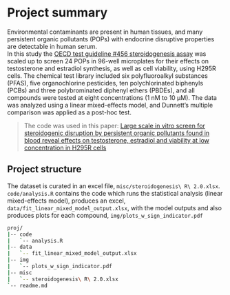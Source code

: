 # Project summary

Environmental contaminants are present in human tissues, and many persistent organic pollutants (POPs) with endocrine disruptive properties are detectable in human serum.<br>
In this study the [OECD test guideline #456 steroidogenesis assay](https://www.oecd-ilibrary.org/environment/test-no-456-h295r-steroidogenesis-assay_9789264122642-en) was scaled up to screen 24 POPs in 96-well microplates for their effects on testosterone and estradiol synthesis, as well as cell viability, using H295R cells. The chemical test library included six polyfluoroalkyl substances (PFAS), five organochlorine pesticides, ten polychlorinated biphenyls (PCBs) and three polybrominated diphenyl ethers (PBDEs), and all compounds were tested at eight concentrations (1 nM to 10 µM). The data was analyzed using a linear mixed-effects model, and Dunnett’s multiple comparison was applied as a post-hoc test.

>The code was used in this paper: [Large scale in vitro screen for steroidogenic disruption by persistent organic pollutants found in blood reveal effects on testosterone, estradiol and viability at low concentration in H295R cells](https://doi.org/)

## Project structure

The dataset is curated in an excel file, `misc/steroidogenesis\ R\ 2.0.xlsx`. `code/analysis.R` contains the code which runs the statistical analysis (linear mixed-effects model), produces an excel, `data/fit_linear_mixed_model_output.xlsx`, with the model outputs and also produces plots for each compound, `img/plots_w_sign_indicator.pdf`

```sh
proj/
|-- code
|   `-- analysis.R
|-- data
|   `-- fit_linear_mixed_model_output.xlsx
|-- img
|   `-- plots_w_sign_indicator.pdf
|-- misc
|   `-- steroidogenesis\ R\ 2.0.xlsx
`-- readme.md
```